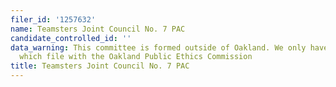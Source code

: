 ```yaml
---
filer_id: '1257632'
name: Teamsters Joint Council No. 7 PAC
candidate_controlled_id: ''
data_warning: This committee is formed outside of Oakland. We only have data on committees
  which file with the Oakland Public Ethics Commission
title: Teamsters Joint Council No. 7 PAC
---
```

